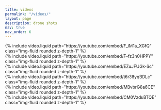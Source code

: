 ```yaml
---
title: videos
permalink: "/videos/"
layout: page
description: drone shots
nav: true
nav_order: 6
---
```


<div class="row mt-3">
    <div class="col-sm mt-3 mt-md-0">
        {% include video.liquid path="https://youtube.com/embed/F_iM1a_XGfQ" class="img-fluid rounded z-depth-1" %}
    </div>
    <div class="col-sm mt-3 mt-md-0">
        {% include video.liquid path="https://youtube.com/embed/F-fz3n0HPPY" class="img-fluid rounded z-depth-1" %}
    </div>
</div>

<div class="row mt-3">
    <div class="col-sm mt-3 mt-md-0">
        {% include video.liquid path="https://youtube.com/embed/EZuJFUGk-Sc" class="img-fluid rounded z-depth-1" %}
    </div>
    <div class="col-sm mt-3 mt-md-0">
        {% include video.liquid path="https://youtube.com/embed/t6r38yqBDLc" class="img-fluid rounded z-depth-1" %}
    </div>
</div>

<div class="row mt-3">
    <div class="col-sm mt-3 mt-md-0">
        {% include video.liquid path="https://youtube.com/embed/MBvbrG8a6CE" class="img-fluid rounded z-depth-1" %}
    </div>
    <div class="col-sm mt-3 mt-md-0">
        {% include video.liquid path="https://youtube.com/embed/CM0VzduBTQE" class="img-fluid rounded z-depth-1" %}
    </div>
</div>
